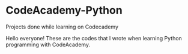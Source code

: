 # CodeAcademy-Python
Projects done while learning on Codecademy

Hello everyone! These are the codes that I wrote when learning Python programming with CodeAcademy.
